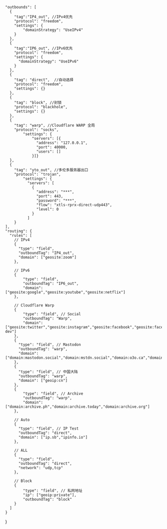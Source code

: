     "outbounds": [
      {
        "tag":"IP4_out", //IPv4优先
        "protocol": "freedom",
        "settings": {
            "domainStrategy": "UseIPv4"
        }
      },
      {
        "tag":"IP6_out", //IPv6优先
        "protocol": "freedom",
        "settings": {
          "domainStrategy": "UseIPv6"
        }
      },
      {
        "tag": "direct",  //自动选择
        "protocol": "freedom",
        "settings": {}
      },
      {
        "tag": "block", //封锁
        "protocol": "blackhole",
        "settings": {}
      },
      {
        "tag": "warp", //Cloudflare WARP 全局
        "protocol": "socks",
            "settings": {
                "servers": [{
                  "address": "127.0.0.1",
                  "port": 40000,
                  "users": []
                }]}
      },
      {
        "tag": "yto_out", //多伦多服务器出口
        "protocol": "trojan",
            "settings": {
              "servers": [
                {
                  "address": "***",
                  "port": 443,
                  "password": "***",
                  "flow": "xtls-rprx-direct-udp443",
                  "level": 0
                }
              ]
        }
    ],
    "routing": {
      "rules": [
        // IPv4
        {
          "type": "field",
          "outboundTag": "IP4_out",
          "domain": ["geosite:zoom"]
        },
     
        // IPv6
        {
            "type": "field",
            "outboundTag": "IP6_out",
            "domain": ["geosite:google","geosite:youtube","geosite:netflix"]
        },
     
        // Cloudflare Warp
        {
            "type": "field", // Social
            "outboundTag": "Warp",
            "domain": ["geosite:twitter","geosite:instagram","geosite:facebook","geosite:facebook-dev"]
        },
        {
          "type": "field", // Mastodon
          "outboundTag": "warp",
          "domain": ["domain:mastodon.social","domain:mstdn.social","domain:o3o.ca","domain:noc.social","domain:mstdn.ca"]
        },
        {
          "type": "field", // 中国大陆
          "outboundTag": "warp",
          "domain": ["geoip:cn"]
        },
        {
            "type": "field", // Archive
            "outboundTag": "warp",
            "domain": ["domain:archive.ph","domain:archive.today","domain:archive.org"]
        },
        
        // Auto
        {
          "type": "field", // IP Test
          "outboundTag": "direct",
          "domain": ["ip.sb","ipinfo.io"]
        },
        
        // ALL
        {
          "type": "field",
          "outboundTag": "direct",
          "network": "udp,tcp"
        },
        
        // Block
        {
            "type": "field", // 私网地址
            "ip": ["geoip:private"],
            "outboundTag": "block"
        }
      ]
    }
  }